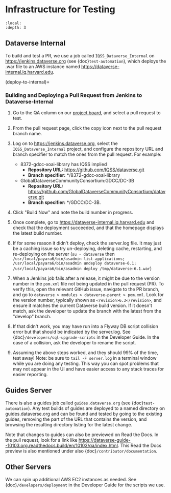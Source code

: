 # Infrastructure for Testing

```{contents} Contents:
:local: 
:depth: 3
```

## Dataverse Internal

To build and test a PR, we use a job called `IQSS_Dataverse_Internal` on <https://jenkins.dataverse.org> (see {doc}`test-automation`), which deploys the .war file to an AWS instance named <https://dataverse-internal.iq.harvard.edu>.

(deploy-to-internal)=
### Building and Deploying a Pull Request from Jenkins to Dataverse-Internal

1. Go to the QA column on our [project board](https://github.com/orgs/IQSS/projects/34), and select a pull request to test.

1. From the pull request page, click the copy icon next to the pull request branch name.

1. Log on to <https://jenkins.dataverse.org>, select the `IQSS_Dataverse_Internal` project, and configure the repository URL and branch specifier to match the ones from the pull request. For example:

    * 8372-gdcc-xoai-library has IQSS implied
        - **Repository URL:** https://github.com/IQSS/dataverse.git
        - **Branch specifier:** */8372-gdcc-xoai-library
    * GlobalDataverseCommunityConsortium:GDCC/DC-3B
        - **Repository URL:** https://github.com/GlobalDataverseCommunityConsortium/dataverse.git
        - **Branch specifier:** */GDCC/DC-3B.

1. Click "Build Now" and note the build number in progress.

1. Once complete, go to <https://dataverse-internal.iq.harvard.edu> and check that the deployment succeeded, and that the homepage displays the latest build number.

1. If for some reason it didn't deploy, check the server.log file. It may just be a caching issue so try un-deploying, deleting cache, restarting, and re-deploying on the server (`su - dataverse` then `/usr/local/payara6/bin/asadmin list-applications; /usr/local/payara6/bin/asadmin undeploy dataverse-6.1; /usr/local/payara6/bin/asadmin deploy /tmp/dataverse-6.1.war`)

1. When a Jenkins job fails after a release, it might be due to the version number in the `pom.xml` file not being updated in the pull request (PR). To verify this, open the relevant GitHub issue, navigate to the PR branch, and go to `dataverse > modules > dataverse-parent > pom.xml`. Look for the version number, typically shown as `<revision>6.3</revision>`, and ensure it matches the current Dataverse build version. If it doesn't match, ask the developer to update the branch with the latest from the "develop" branch.

1. If that didn't work, you may have run into a Flyway DB script collision error but that should be indicated by the server.log. See {doc}`/developers/sql-upgrade-scripts` in the Developer Guide. In the case of a collision, ask the developer to rename the script.

1.	Assuming the above steps worked, and they should 99% of the time, test away! Note: be sure to `tail -F server.log` in a terminal window while you are doing any testing. This way you can spot problems that may not appear in the UI and have easier access to any stack traces for easier reporting.

## Guides Server

There is also a guides job called `guides.dataverse.org` (see {doc}`test-automation`). Any test builds of guides are deployed to a named directory on guides.dataverse.org and can be found and tested by going to the existing guides, removing the part of the URL that contains the version, and browsing the resulting directory listing for the latest change. 

Note that changes to guides can also be previewed on Read the Docs. In the pull request, look for a link like <https://dataverse-guide--10103.org.readthedocs.build/en/10103/qa/index.html>. This Read the Docs preview is also mentioned under also {doc}`/contributor/documentation`.

## Other Servers

We can spin up additional AWS EC2 instances as needed. See {doc}`/developers/deployment` in the Developer Guide for the scripts we use.
